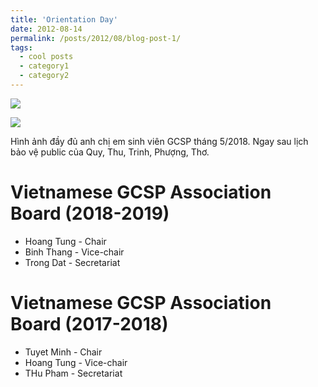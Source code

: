 ```yaml
---
title: 'Orientation Day'
date: 2012-08-14
permalink: /posts/2012/08/blog-post-1/
tags:
  - cool posts
  - category1
  - category2
---
```


![](https://lh3.googleusercontent.com/gDDYrgryQJUR5M_6NqkJuXjyTQLMcnQHSQQkW_zrWxJ2x7jnWc2RW1vEa-SXC_vINYuGM0tXDkhEBSMz_iHDqzzLBj-oXW6bpuANwDiIBA7pBTvL2C_1uVCfQaphfQtC3EdNBytBpklyyRGlxedHkby2WMFbvK0iI00BW3NpDQZuO1dX9zWoUJoNvmeF_1Ze1Gl2H_LpnbgRMdEFUAkNYoleRS9HR-db2MtVbHPPEMVtfVVc9wnalMWLG_d_DSh1iXIgGvDsMxv0f4hksxMlbdWJHA8p9g8_agRNPF12UsWotwsZFNnf-mrGsklzw3gsneWrm_NKNWyu2d4w0rqeYwVNPd_aj5htGptR68GRLKLCfkCF-hTlFin_wrwTa3nZ7zBHiLfuPjdHF5cVlfzZqDScMlxGxdVADGbABFJpZXSUAuSANxBXWv7mXJTbbF0hbjt7SUr1C8-yidYCDEKmCyQGFqgKQjQCmJsnlRkbCs23zn4alQullkWy0G2C2ljrSJIN7P4rLsFA-Y44VbIG2WdF4GqaJ48Suz2U_CFTzb2fTDU_f-iPZn2p1HAuuC0FnFAdktv0AxewAaXbnH0f-TFMTMIVaIrgMBOyPPc=w1357-h901-no)

![](https://lh3.googleusercontent.com/qiNSOkl8fE_j-YdNQBW7t04z_aIjSw3JnxpV4eYgkd_krDTJt9RA4dV6H_5FfZTPa0FPx8AIMkIlyVzfpqCGIfzH5hYW7soaUTeLrymzikDf-q0MCf5s2CTVYDh2UwfC9AEeTuIhnXQdoJwWqmVQ9AliyBZfgEoVOBOmraGDII0hyZDbIcH3hB75efClWuw6FoQiuH8KmO3zwE5qsQ3Ilmm4dFrl1Twjw1ZrPWMR2ikucQIKBtmrLaGd05NKvEXn_s1cgjREORmF3iwQ0FK4v0vFkSgZ48g6cRX4O1WLT8qqx7ZS-B1zEWNJK158QV_MMqCqtVX0HmuqtRGyCOpyCTLXyyoI5FF_y8VynzDLTXB28aURpaAWcdYJ9VwPWfkN9Om7Lzz5IBNCOS5Q8DBvXSA8HEHr2P5C7R1ULSbYMYpJPn_nRrRXOdyKLlsiu0VqA612ncDQFry2fYgFuiXYdG9vnY5-zjViohOm-PDOMO6mEgrthbzu8GfzNaUR5JfTQL5gtoW6UtDuhOfAin0wPkDIuJ43q3qIEZHi0esovupq4IaAQ0XGdu1581uxGqivGjRonTzw7DpsmB4C4OYDbWtRYZ31fafhYhkpG7k=w1357-h901-no)



Hình ảnh đầy đủ anh chị em sinh viên GCSP tháng 5/2018. Ngay sau lịch bảo vệ public của Quy, Thu, Trinh, Phượng, Thơ. 

Vietnamese GCSP Association Board (2018-2019)
======

* Hoang Tung - Chair
* Binh Thang - Vice-chair
* Trong Dat - Secretariat 

Vietnamese GCSP Association Board (2017-2018)
======

* Tuyet Minh - Chair
* Hoang Tung - Vice-chair
* THu Pham - Secretariat 
